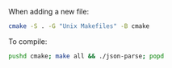 When adding a new file:
```bash
cmake -S . -G "Unix Makefiles" -B cmake
```

To compile:
```bash
pushd cmake; make all && ./json-parse; popd
```
